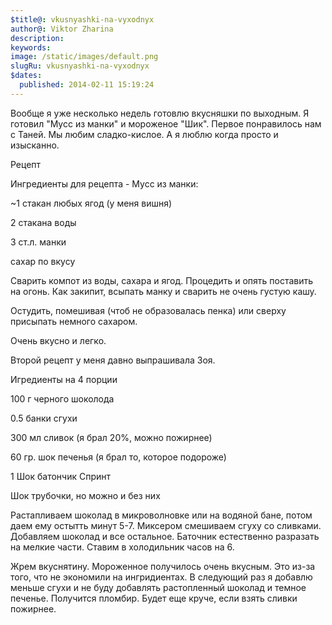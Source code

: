 ```yaml
---
$title@: vkusnyashki-na-vyxodnyx
author@: Viktor Zharina
description: 
keywords: 
image: /static/images/default.png
slugRu: vkusnyashki-na-vyxodnyx
$dates:
  published: 2014-02-11 15:19:24
---
```

Вообще я уже несколько недель готовлю вкусняшки по выходным. Я готовил "Мусс из манки" и мороженое "Шик". Первое понравилось нам с Таней. Мы любим сладко-кислое. А я люблю когда просто и изысканно. 

Рецепт

Ингредиенты для рецепта - Мусс из манки:



~1 стакан любых ягод (у меня вишня)

2 стакана воды

3 ст.л. манки

сахар по вкусу



Сварить компот из воды, сахара и ягод. Процедить и опять поставить на огонь. Как закипит, всыпать манку и сварить не очень густую кашу.

Остудить, помешивая (чтоб не образовалась пенка) или сверху присыпать немного сахаром. 



Очень вкусно и легко. 



Второй рецепт у меня давно выпрашивала Зоя. 

Игредиенты на 4 порции

100 г черного шоколода

0.5 банки сгухи

300 мл сливок (я брал 20%, можно пожирнее)

60 гр. шок печенья (я брал то, которое подороже)

1 Шок батончик Спринт

Шок трубочки, но можно и без них



Растапливаем шоколад в микроволновке или на водяной бане, потом даем ему остытть минут 5-7. Миксером смешиваем сгуху со сливками. Добавляем  шоколад и все остальное. Баточник естественно разразать на мелкие части. Ставим в холодильник часов на 6. 



Жрем вкуснятину. Мороженное получилось очень вкусным. Это из-за того, что не экономили на ингридиентах. В следующий раз я добавлю меньше сгухи и не буду добавлять растопленный шоколад и темное печенье. Получится пломбир. Будет еще круче, если взять сливки пожирнее.